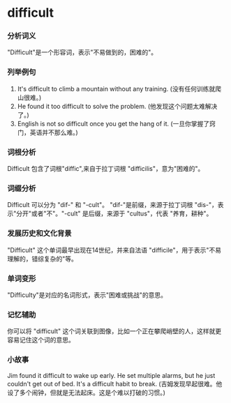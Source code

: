 # difficult

### 分析词义

  

"Difficult"是一个形容词，表示"不易做到的，困难的"。

  

### 列举例句

  

1.  It's difficult to climb a mountain without any training. (没有任何训练就爬山很难。)
2.  He found it too difficult to solve the problem. (他发现这个问题太难解决了。)
3.  English is not so difficult once you get the hang of it. (一旦你掌握了窍门，英语并不那么难。)

  

### 词根分析

  

Difficult 包含了词根"diffic",来自于拉丁词根 "difficilis"，意为"困难的"。

  

### 词缀分析

  

Difficult 可以分为 "dif-" 和 "-cult"。 "dif-"是前缀，来源于拉丁词根 "dis-"，表示"分开"或者"不"。"-cult" 是后缀，来源于 "cultus"，代表 "养育，耕种"。

  

### 发展历史和文化背景

  

"Difficult" 这个单词最早出现在14世纪，并来自法语 "difficile"，用于表示"不易理解的，错综复杂的"等。

  

### 单词变形

  

"Difficulty"是对应的名词形式，表示"困难或挑战"的意思。

  

### 记忆辅助

  

你可以将 "difficult" 这个词关联到图像，比如一个正在攀爬峭壁的人，这样就更容易记住这个词的意思。

  

### 小故事

  

Jim found it difficult to wake up early. He set multiple alarms, but he just couldn't get out of bed. It's a difficult habit to break. (吉姆发现早起很难。他设了多个闹钟，但就是无法起床。这是个难以打破的习惯。)
